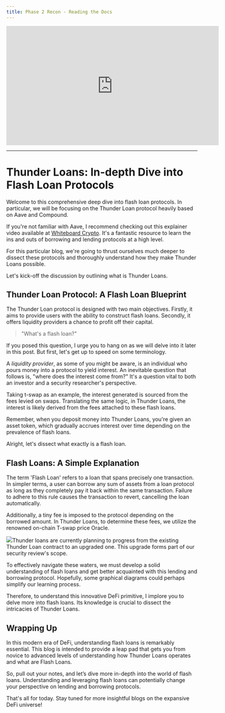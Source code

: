 ```yaml
---
title: Phase 2 Recon - Reading the Docs
---
```


<iframe width="560" height="315" src="https://youtu.be/ZolEhNT2wMk" title="YouTube video player" frameborder="0" allow="accelerometer; autoplay; clipboard-write; encrypted-media; gyroscope; picture-in-picture; web-share" allowfullscreen></iframe>

---

# Thunder Loans: In-depth Dive into Flash Loan Protocols

Welcome to this comprehensive deep dive into flash loan protocols. In particular, we will be focusing on the Thunder Loan protocol heavily based on Aave and Compound.

If you're not familiar with Aave, I recommend checking out this explainer video available at [Whiteboard Crypto](https://www.whiteboardcrypto.com/). It's a fantastic resource to learn the ins and outs of borrowing and lending protocols at a high level.

For this particular blog, we're going to thrust ourselves much deeper to dissect these protocols and thoroughly understand how they make Thunder Loans possible.

Let's kick-off the discussion by outlining what is Thunder Loans.

## Thunder Loan Protocol: A Flash Loan Blueprint

The Thunder Loan protocol is designed with two main objectives. Firstly, it aims to provide users with the ability to construct flash loans. Secondly, it offers liquidity providers a chance to profit off their capital.

> "What's a flash loan?"

If you posed this question, I urge you to hang on as we will delve into it later in this post. But first, let's get up to speed on some terminology.

A _liquidity provider_, as some of you might be aware, is an individual who pours money into a protocol to yield interest. An inevitable question that follows is, "where does the interest come from?" It's a question vital to both an investor and a security researcher's perspective.

Taking t-swap as an example, the interest generated is sourced from the fees levied on swaps. Translating the same logic, in Thunder Loans, the interest is likely derived from the fees attached to these flash loans.

Remember, when you deposit money into Thunder Loans, you're given an asset token, which gradually accrues interest over time depending on the prevalence of flash loans.

Alright, let's dissect what exactly is a flash loan.

## Flash Loans: A Simple Explanation

The term 'Flash Loan' refers to a loan that spans precisely one transaction. In simpler terms, a user can borrow any sum of assets from a loan protocol as long as they completely pay it back within the same transaction. Failure to adhere to this rule causes the transaction to revert, cancelling the loan automatically.

Additionally, a tiny fee is imposed to the protocol depending on the borrowed amount. In Thunder Loans, to determine these fees, we utilize the renowned on-chain T-swap price Oracle.

![](https://cdn.videotap.com/NZwarBK1M4rlkUCCFnyN-120.67.png)Thunder loans are currently planning to progress from the existing Thunder Loan contract to an upgraded one. This upgrade forms part of our security review's scope.

To effectively navigate these waters, we must develop a solid understanding of flash loans and get better acquainted with this lending and borrowing protocol. Hopefully, some graphical diagrams could perhaps simplify our learning process.

Therefore, to understand this innovative DeFi primitive, I implore you to delve more into flash loans. Its knowledge is crucial to dissect the intricacies of Thunder Loans.

## Wrapping Up

In this modern era of DeFi, understanding flash loans is remarkably essential. This blog is intended to provide a leap pad that gets you from novice to advanced levels of understanding how Thunder Loans operates and what are Flash Loans.

So, pull out your notes, and let’s dive more in-depth into the world of flash loans. Understanding and leveraging flash loans can potentially change your perspective on lending and borrowing protocols.

That's all for today. Stay tuned for more insightful blogs on the expansive DeFi universe!
